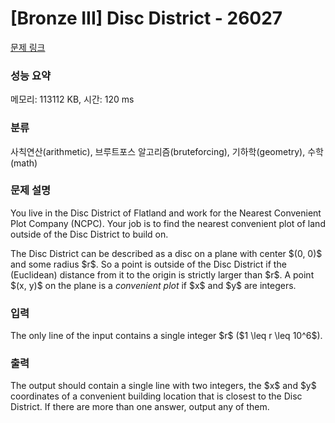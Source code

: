 # [Bronze III] Disc District - 26027 

[문제 링크](https://www.acmicpc.net/problem/26027) 

### 성능 요약

메모리: 113112 KB, 시간: 120 ms

### 분류

사칙연산(arithmetic), 브루트포스 알고리즘(bruteforcing), 기하학(geometry), 수학(math)

### 문제 설명

<p>You live in the Disc District of Flatland and work for the Nearest Convenient Plot Company (NCPC). Your job is to find the nearest convenient plot of land outside of the Disc District to build on.</p>

<p>The Disc District can be described as a disc on a plane with center $(0, 0)$ and some radius $r$. So a point is outside of the Disc District if the (Euclidean) distance from it to the origin is strictly larger than $r$. A point $(x, y)$ on the plane is a <em>convenient plot</em> if $x$ and $y$ are integers.</p>

### 입력 

 <p>The only line of the input contains a single integer $r$ ($1 \leq r \leq 10^6$).</p>

### 출력 

 <p>The output should contain a single line with two integers, the $x$ and $y$ coordinates of a convenient building location that is closest to the Disc District. If there are more than one answer, output any of them.</p>

